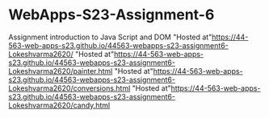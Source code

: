 
# WebApps-S23-Assignment-6
Assignment introduction to Java Script and DOM
"Hosted at"https://44-563-web-apps-s23.github.io/44563-webapps-s23-assignment6-Lokeshvarma2620/
"Hosted at"https://44-563-web-apps-s23.github.io/44563-webapps-s23-assignment6-Lokeshvarma2620/painter.html
"Hosted at"https://44-563-web-apps-s23.github.io/44563-webapps-s23-assignment6-Lokeshvarma2620/conversions.html
"Hosted at"https://44-563-web-apps-s23.github.io/44563-webapps-s23-assignment6-Lokeshvarma2620/candy.html
